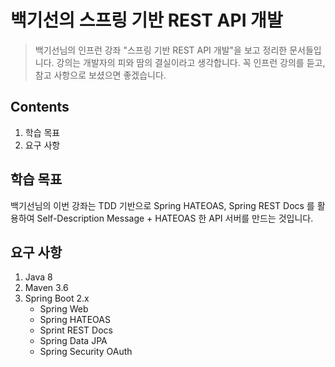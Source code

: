 백기선의 스프링 기반 REST API 개발
===================

> 백기선님의 인프런 강좌 "스프링 기반 REST API 개발"을 보고 정리한 문서들입니다. 강의는 개발자의 피와 땀의 결실이라고 생각합니다. 꼭 인프런 강의를 듣고, 참고 사항으로 보셨으면 좋겠습니다.

Contents
-----------------
1. 학습 목표
2. 요구 사항

## 학습 목표

백기선님의 이번 강좌는 TDD 기반으로 Spring HATEOAS, Spring REST Docs 를 활용하여 Self-Description Message + HATEOAS 한 API 서버를 만드는 것입니다. 

## 요구 사항

1. Java 8
2. Maven 3.6
3. Spring Boot 2.x
    - Spring Web
    - Spring HATEOAS
    - Sprint REST Docs
    - Spring Data JPA
    - Spring Security OAuth